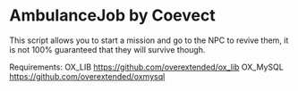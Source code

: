 # AmbulanceJob by Coevect

This script allows you to start a mission and go to the NPC to revive them, it is not 100% guaranteed that they will survive though.

Requirements:
OX_LIB https://github.com/overextended/ox_lib
OX_MySQL https://github.com/overextended/oxmysql
